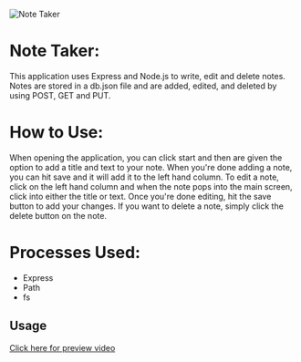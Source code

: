 ![Note Taker](./public/assests/images/screenshot.png)

# Note Taker:
This application uses Express and Node.js to write, edit and delete notes. Notes are stored in a db.json file and are added, edited, and deleted by using POST, GET and PUT.

# How to Use:
When opening the application, you can click start and then are given the option to add a title and text to your note. When you're done adding a note, you can hit save and it will add it to the left hand column. To edit a note, click on the left hand column and when the note pops into the main screen, click into either the title or text. Once you're done editing, hit the save button to add your changes. If you want to delete a note, simply click the delete button on the note.

# Processes Used:
- Express
- Path
- fs


## Usage
[Click here for preview video](https://drive.google.com/file/d/1HDak5B1JGElsCjiBQnyCiVTMXsg42Qqf/view?usp=sharing)
